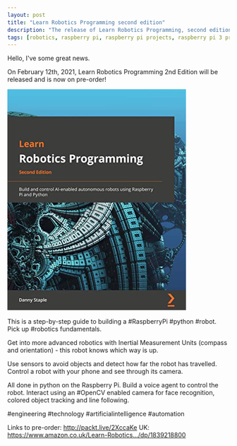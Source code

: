 ```yaml
---
layout: post
title: "Learn Robotics Programming second edition"
description: "The release of Learn Robotics Programming, second edition"
tags: [robotics, raspberry pi, raspberry pi projects, raspberry pi 3 projects, raspberry pi 4 projects, robot, electronics, computer vision, voice recognition]
---
```

Hello, I've some great news.

On February 12th, 2021, Learn Robotics Programming 2nd Edition will be released and is now on pre-order!

![Learn robotics Programming 2nd Edition Cover](/galleries/learn-robotics-programming-2nd-edition/learn-robotics-programming-2nd-cover.jpg)

This is a step-by-step guide to building a #RaspberryPi #python #robot. Pick up #robotics fundamentals.

Get into more advanced robotics with Inertial Measurement Units (compass and orientation) - this robot knows which way is up. 

Use sensors to avoid objects and detect how far the robot has travelled. Control a robot with your phone and see through its camera. 

All done in python on the Raspberry Pi.
Build a voice agent to control the robot. Interact using an #OpenCV enabled camera for face recognition, colored object tracking and line following.

#engineering #technology #artificialintelligence #automation

Links to pre-order: <http://packt.live/2XccaKe>
UK: <https://www.amazon.co.uk/Learn-Robotics.../dp/1839218800>